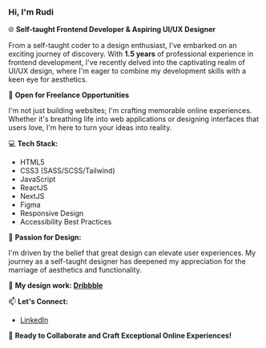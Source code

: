 ### Hi, I'm Rudi 

🌐 **Self-taught Frontend Developer & Aspiring UI/UX Designer**

From a self-taught coder to a design enthusiast, I've embarked on an exciting journey of discovery. With **1.5 years** of professional experience in frontend development, I've recently delved into the captivating realm of UI/UX design, where I'm eager to combine my development skills with a keen eye for aesthetics.

💼 **Open for Freelance Opportunities**

I'm not just building websites; I'm crafting memorable online experiences. Whether it's breathing life into web applications or designing interfaces that users love, I'm here to turn your ideas into reality.

💻 **Tech Stack:**

- HTML5
- CSS3 (SASS/SCSS/Tailwind)
- JavaScript
- ReactJS
- NextJS
- Figma
- Responsive Design
- Accessibility Best Practices

🎨 **Passion for Design:**

I'm driven by the belief that great design can elevate user experiences. My journey as a self-taught designer has deepened my appreciation for the marriage of aesthetics and functionality.

🌟 **My design work: [Dribbble](https://dribbble.com/catalysteu-r)**


📫 **Let's Connect:**

- [LinkedIn](https://www.linkedin.com/in/rudvl/)

🚀 **Ready to Collaborate and Craft Exceptional Online Experiences!**
